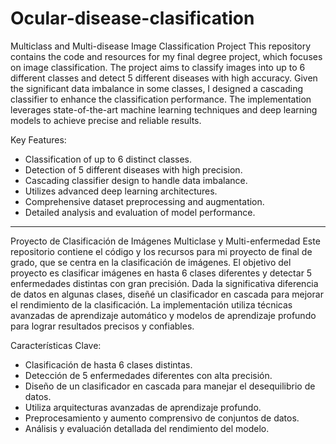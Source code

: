 # Ocular-disease-clasification
Multiclass and Multi-disease Image Classification Project
This repository contains the code and resources for my final degree project, which focuses on image classification. The project aims to classify images into up to 6 different classes and detect 5 different diseases with high accuracy. Given the significant data imbalance in some classes, I designed a cascading classifier to enhance the classification performance. The implementation leverages state-of-the-art machine learning techniques and deep learning models to achieve precise and reliable results.

Key Features:

- Classification of up to 6 distinct classes.
- Detection of 5 different diseases with high precision.
- Cascading classifier design to handle data imbalance.
- Utilizes advanced deep learning architectures.
- Comprehensive dataset preprocessing and augmentation.
- Detailed analysis and evaluation of model performance.

------------------------------------------------------------------------------------
Proyecto de Clasificación de Imágenes Multiclase y Multi-enfermedad
Este repositorio contiene el código y los recursos para mi proyecto de final de grado, que se centra en la clasificación de imágenes. El objetivo del proyecto es clasificar imágenes en hasta 6 clases diferentes y detectar 5 enfermedades distintas con gran precisión. Dada la significativa diferencia de datos en algunas clases, diseñé un clasificador en cascada para mejorar el rendimiento de la clasificación. La implementación utiliza técnicas avanzadas de aprendizaje automático y modelos de aprendizaje profundo para lograr resultados precisos y confiables.

Características Clave:

- Clasificación de hasta 6 clases distintas.
- Detección de 5 enfermedades diferentes con alta precisión.
- Diseño de un clasificador en cascada para manejar el desequilibrio de datos.
- Utiliza arquitecturas avanzadas de aprendizaje profundo.
- Preprocesamiento y aumento comprensivo de conjuntos de datos.
- Análisis y evaluación detallada del rendimiento del modelo.